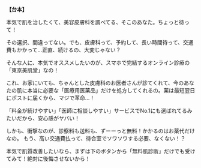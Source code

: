 
**【台本】**

本気で肌を治したくて、美容皮膚科を調べてる、そこのあなた。ちょっと待って！

その選択、間違ってない。でも、皮膚科って、予約して、長い時間待って、交通費もかかって…正直、続けるの、大変じゃない？

そんな人に、本気でオススメしたいのが、スマホで完結するオンライン診療の「東京美肌堂」なの！

これ、お家にいても、ちゃんとした皮膚科のお医者さんが診てくれて、今のあなたの肌に本当に必要な「医療用医薬品」だけを処方してくれるの。薬は最短翌日にポストに届くから、マジで革命…！

「料金が続けやすい」「医師に相談しやすい」サービスでNo.1にも選ばれてるみたいだから、安心感がヤバい！

しかも、衝撃なのが、診察料も送料も、ずーーっと無料！かかるのはお薬代だけなの。
もう、高い交通費払って、待合室でソワソワする必要、なくない！？

本気で肌質改善したいなら、まずは下のボタンから「無料肌診断」だけでも受けてみて！絶対に後悔させないから！
